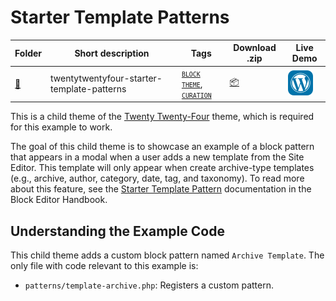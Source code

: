 # Starter Template Patterns

<!-- Please, do not remove these @TABLE EXAMPLES BEGIN and @TABLE EXAMPLES END comments or modify the table inside. This table is automatically generated from the data at _data/examples.json and _data/tags.json -->
<!-- @TABLE EXAMPLES BEGIN -->
| Folder                                                                                                         | Short description                          | Tags                                                                                                                                                                                                                                                                                   | Download .zip                                                                                                                      | Live Demo                                                                                                                                                                                                                                                                                                                                                                                                                                                                                                                                                                                                                                                                                                                                                                                                                           |
| -------------------------------------------------------------------------------------------------------------- | ------------------------------------------ | -------------------------------------------------------------------------------------------------------------------------------------------------------------------------------------------------------------------------------------------------------------------------------------- | ---------------------------------------------------------------------------------------------------------------------------------- | ----------------------------------------------------------------------------------------------------------------------------------------------------------------------------------------------------------------------------------------------------------------------------------------------------------------------------------------------------------------------------------------------------------------------------------------------------------------------------------------------------------------------------------------------------------------------------------------------------------------------------------------------------------------------------------------------------------------------------------------------------------------------------------------------------------------------------------- |
| [📁](https://github.com/WordPress/block-theme-examples/tree/master/twentytwentyfour-starter-template-patterns) | twentytwentyfour-starter-template-patterns | <small><code><a target="_blank" href="https://github.com/WordPress/block-theme-examples/wiki/Tags#block-theme">BLOCK THEME</a></code></small>, <small><code><a target="_blank" href="https://github.com/WordPress/block-theme-examples/wiki/Tags#curation">CURATION</a></code></small> | [📦](https://raw.githubusercontent.com/WordPress/block-theme-examples/master/_zips/twentytwentyfour-starter-template-patterns.zip) | [![](https://raw.githubusercontent.com/WordPress/block-theme-examples/master/_assets/icon-wp.svg)](https://playground.wordpress.net/#{%22$schema%22:%22https://playground.wordpress.net/blueprint-schema.json%22,%22landingPage%22:%22/wp-admin/themes.php%22,%22preferredVersions%22:{%22php%22:%228.0%22,%22wp%22:%22latest%22},%22steps%22:[{%22step%22:%22installTheme%22,%22themeZipFile%22:{%22resource%22:%22wordpress.org/themes%22,%22slug%22:%22twentytwentyfour%22}},{%22step%22:%22installTheme%22,%22themeZipFile%22:{%22resource%22:%22url%22,%22url%22:%22https://raw.githubusercontent.com/WordPress/block-theme-examples/master/_zips/twentytwentyfour-starter-template-patterns.zip%22},%22options%22:{%22activate%22:true}},{%22step%22:%22login%22,%22username%22:%22admin%22,%22password%22:%22password%22}]}) |
<!-- @TABLE EXAMPLES END -->

This is a child theme of the [Twenty Twenty-Four](https://wordpress.org/themes/twentytwentyfour/) theme, which is required for this example to work.

The goal of this child theme is to showcase an example of a block pattern that appears in a modal when a user adds a new template from the Site Editor. This template will only appear when create archive-type templates (e.g., archive, author, category, date, tag, and taxonomy). To read more about this feature, see the [Starter Template Pattern](https://developer.wordpress.org/block-editor/how-to-guides/curating-the-editor-experience/patterns/#prioritize-starter-patterns-for-template-creation) documentation in the Block Editor Handbook.

## Understanding the Example Code

This child theme adds a custom block pattern named `Archive Template`. The only file with code relevant to this example is:

- `patterns/template-archive.php`: Registers a custom pattern.
